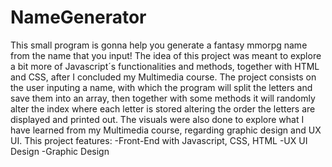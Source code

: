 # NameGenerator
This small program is gonna help you generate a fantasy mmorpg name from the name that you input!
The idea of this project was meant to explore a bit more of Javascript´s functionalities and methods,
together with HTML and CSS, after I concluded my Multimedia course.
The project consists on the user inputing a name, with which the program will split the letters and save
them into an array, then together with some methods it will randomly alter the index where each letter 
is stored altering the order the letters are displayed and printed out.
The visuals were also done to explore what I have learned from my Multimedia course, regarding graphic design and UX UI.
This project features:
  -Front-End with Javascript, CSS, HTML
  -UX UI Design
  -Graphic Design
